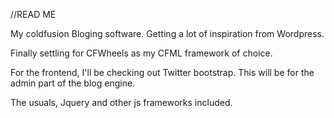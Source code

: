 //READ ME

My coldfusion Bloging software. Getting a lot of inspiration from Wordpress.

Finally settling for CFWheels as my CFML framework of choice.

For the frontend, I'll be checking out Twitter bootstrap. This will be for the admin part of the blog engine.

The usuals, Jquery and other js frameworks included. 
